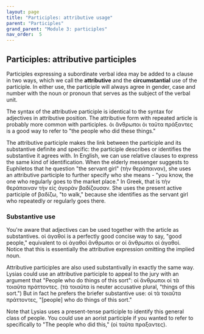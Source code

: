 ```yaml
---
layout: page
title: "Participles: attributive usage"
parent: "Participles"
grand_parent: "Module 3: participles"
nav_order:  5
---
```





## Participles: attributive participles

Participles expressing a subordinate verbal idea may be added to a clause in two ways, which we call the **attributive** and the **circumstantial** use of the participle. In either use, the participle will always agree in gender, case and number with the noun or pronoun that serves as the subject of the verbal unit.  

The syntax of the attributive participle is identical to the syntax for adjectives in attributive position.  The attributive form with repeated article is probably more common with participles.  ὁι ἄνθρωποι ὁι ταῦτα πράξαντες is a good way to refer to "the people who did these things."

The attributive participle makes the link between the participle and its substantive definite and specific: the participle describes or identifies the substantive it agrees with.  In English, we can use relative clauses to express the same kind of identification.  When the elderly messenger suggests to Euphiletos that he question "the servant girl" (τὴν θεράπαιναν), she uses an attributive participle to further specify who she means - "you know, the one who regularly goes to the market place."  In Greek, that is τὴν θεράπαιναν τὴν εἰς ἀγορὰν βαδίζουσαν.  She uses the present active participle of βαδίζω, "to walk," because she identifies as the servant girl who repeatedly or regularly goes there.




### Substantive use

You're aware that adjectives can be used together with the article as substantives. οἱ ἀγαθοί is a perfectly good concise way to say, "good people," equivalent to οἱ ἀγαθοί ἄνθρωποι or οἱ ἄνθρωποι οἱ ἀγαθοί.  Notice that this is essentially the attributive expression omitting the implied noun.

Attributive participles are also used substantivally in exactly the same way. Lysias could use an attributive participle to appeal to the jury with an argument that "People who do things of this sort": οἱ ἄνθρωποι οἱ τὰ τοιαῦτα πράττοντες. (τὰ τοιαῦτα is neuter accusative plural, "things of this sort.") But in fact he prefers the briefer substantive use: οἱ τὰ τοιαῦτα πράττοντες, "[people] who do things of this sort."  

Note that Lysias uses a present-tense participle to identify this general class of people.  You could use an aorist participle if you wanted to refer to specifically to "The people who did this," (οἱ ταῦτα πραξαντες).